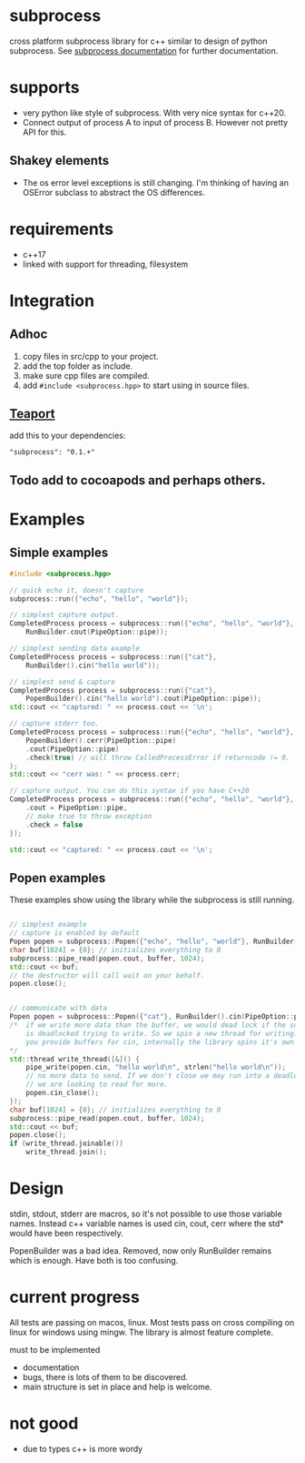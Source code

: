 # subprocess
cross platform subprocess library for c++ similar to design of python
subprocess. See [subprocess documentation](https://benman64.github.io/subprocess/index.html)
for further documentation.


# supports

- very python like style of subprocess. With very nice syntax for c++20.
- Connect output of process A to input of process B. However not pretty API for
  this.

## Shakey elements

- The os error level exceptions is still changing. I'm thinking of having an
  OSError subclass to abstract the OS differences.
# requirements

- c++17
- linked with support for threading, filesystem

# Integration

##  Adhoc

1. copy files in src/cpp to your project.
2. add the top folder as include.
3. make sure cpp files are compiled.
4. add `#include <subprocess.hpp>` to start using in source files.

## [Teaport](https://bitbucket.org/benman/teaport)

add this to your dependencies:

```
"subprocess": "0.1.+"
```

## Todo add to cocoapods and perhaps others.

# Examples

## Simple examples

```cpp
#include <subprocess.hpp>

// quick echo it, doesn't capture
subprocess::run({"echo", "hello", "world"});

// simplest capture output.
CompletedProcess process = subprocess::run({"echo", "hello", "world"},
    RunBuilder.cout(PipeOption::pipe));

// simplest sending data example
CompletedProcess process = subprocess::run({"cat"},
    RunBuilder().cin("hello world"));

// simplest send & capture
CompletedProcess process = subprocess::run({"cat"},
    PopenBuilder().cin("hello world").cout(PipeOption::pipe));
std::cout << "captured: " << process.cout << '\n';

// capture stderr too.
CompletedProcess process = subprocess::run({"echo", "hello", "world"},
    PopenBuilder().cerr(PipeOption::pipe)
    .cout(PipeOption::pipe)
    .check(true) // will throw CalledProcessError if returncode != 0.
);
std::cout << "cerr was: " << process.cerr;

// capture output. You can do this syntax if you have C++20
CompletedProcess process = subprocess::run({"echo", "hello", "world"}, {
    .cout = PipeOption::pipe,
    // make true to throw exception
    .check = false
});

std::cout << "captured: " << process.cout << '\n';
```

## Popen examples

These examples show using the library while the subprocess is still running.

```cpp

// simplest example
// capture is enabled by default
Popen popen = subprocess::Popen({"echo", "hello", "world"}, RunBuilder().cout(PipeOption::pipe));
char buf[1024] = {0}; // initializes everything to 0
subprocess::pipe_read(popen.cout, buffer, 1024);
std::cout << buf;
// the destructor will call wait on your behalf.
popen.close();


// communicate with data
Popen popen = subprocess::Popen({"cat"}, RunBuilder().cin(PipeOption::pipe).cout(PipeOption::pipe));
/*  if we write more data than the buffer, we would dead lock if the subprocess
    is deadlocked trying to write. So we spin a new thread for writing. When
    you provide buffers for cin, internally the library spins it's own thread.
*/
std::thread write_thread([&]() {
    pipe_write(popen.cin, "hello world\n", strlen("hello world\n"));
    // no more data to send. If we don't close we may run into a deadlock as
    // we are looking to read for more.
    popen.cin_close();
});
char buf[1024] = {0}; // initializes everything to 0
subprocess::pipe_read(popen.cout, buffer, 1024);
std::cout << buf;
popen.close();
if (write_thread.joinable())
    write_thread.join();
```

# Design

stdin, stdout, stderr are macros, so it's not possible to use those variable
names. Instead c++ variable names is used cin, cout, cerr where the std* would
have been respectively.

PopenBuilder was a bad idea. Removed, now only RunBuilder remains which is enough.
Have both is too confusing.

# current progress

All tests are passing on macos, linux. Most tests pass on cross compiling on
linux for windows using mingw. The library is almost feature complete.

must to be implemented

- documentation
- bugs, there is lots of them to be discovered.
- main structure is set in place and help is welcome.

# not good

- due to types c++ is more wordy

